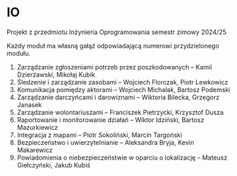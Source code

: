 # IO
Projekt z przedmiotu Inżynieria Oprogramowania semestr zimowy 2024/25

Każdy moduł ma własną gałąź odpowiadającą numerowi przydzielonego modułu.

1.	Zarządzanie zgłoszeniami potrzeb przez poszkodowanych – Kamil Dzierżawski, Mikołaj Kubik
2.	Śledzenie i zarządzanie zasobami – Wojciech Florczak, Piotr Lewkowicz
3.	Komunikacja pomiędzy aktorami – Wojciech Michalak, Bartosz Podemski
4.	Zarządzanie darczyńcami i darowiznami – Wiktoria Bilecka, Grzegorz Janasek
5.	Zarządzanie wolontariuszami – Franciszek Pietrzycki, Krzysztof Dusza
6.	Raportowanie i monitorowanie działań – Wiktor Idziński, Bartosz Mazurkiewicz
7.	Integracja z mapami – Piotr Sokoliński, Marcin Targoński
8.	Bezpieczeństwo i uwierzytelnianie – Aleksandra Bryja, Kevin Makarewicz
9.	Powiadomienia o niebezpieczeństwie w oparciu o lokalizację – Mateusz Giełczyński, Jakub Kubiś
